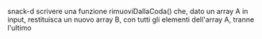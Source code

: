snack-d
scrivere una funzione rimuoviDallaCoda() che, dato un array A in input, restituisca un nuovo array B, con tutti gli elementi dell'array A, tranne l'ultimo